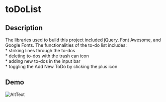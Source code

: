 # toDoList
## Description
The libraries used to build this project included jQuery, Font Awesome, and Google Fonts.
The functionalities of the to-do list includes:  
    * striking lines through the to-dos  
    * deleting to-dos with the trash can icon  
    * adding new to-dos in the input bar  
    * toggling the Add New ToDo by clicking the plus icon
    
## Demo
![AltText](https://media.giphy.com/media/ZGBPOdQZube7KyLhai/giphy.gif)
